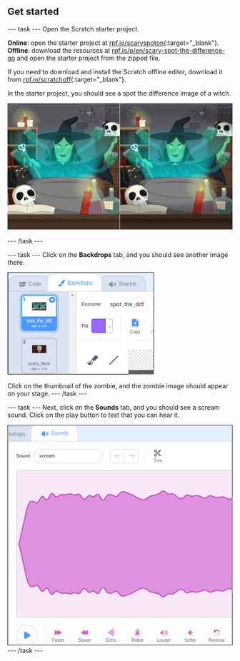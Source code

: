 ## Get started

--- task ---
Open the Scratch starter project.

**Online**: open the starter project at [rpf.io/scaryspoton](https://rpf.io/scaryspoton){:target="_blank"}.
**Offline**: download the resources at [rpf.io/p/en/scary-spot-the-difference-go](https://rpf.io/p/en/scary-spot-the-difference-go) and open the starter project from the zipped file.

If you need to download and install the Scratch offline editor, download it from [rpf.io/scratchoff](https://rpf.io/scratchoff){:target="_blank"}.

In the starter project, you should see a spot the difference image of a witch.

![starter projects](images/spot_the_diff.png)

--- /task ---

--- task ---
Click on the **Backdrops** tab, and you should see another image there.

![backdrops](images/backdrops_tab.png)

Click on the thumbnail of the zombie, and the zombie image should appear on your stage.
--- /task ---

--- task ---
Next, click on the **Sounds** tab, and you should see a scream sound. Click on the play button to test that you can hear it.

![sounds_tab](images/sounds_tab.png)
--- /task ---
